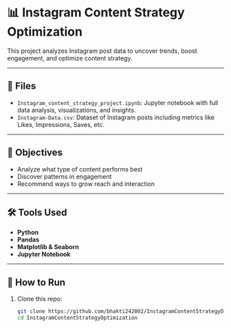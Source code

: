 # 📊 Instagram Content Strategy Optimization

This project analyzes Instagram post data to uncover trends, boost engagement, and optimize content strategy.

---

## 📁 Files

- `Instagram_content_strategy_project.ipynb`: Jupyter notebook with full data analysis, visualizations, and insights.
- `Instagram-Data.csv`: Dataset of Instagram posts including metrics like Likes, Impressions, Saves, etc.

---

## 🎯 Objectives

- Analyze what type of content performs best
- Discover patterns in engagement
- Recommend ways to grow reach and interaction

---

## 🛠️ Tools Used

- **Python**
- **Pandas**
- **Matplotlib & Seaborn**
- **Jupyter Notebook**

---

## 🚀 How to Run

1. Clone this repo:
   ```bash
   git clone https://github.com/bhakti242002/InstagramContentStrategyOptimization.git
   cd InstagramContentStrategyOptimization
